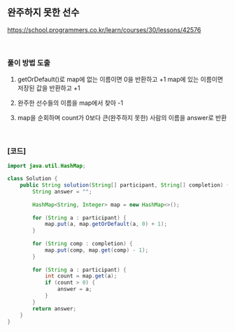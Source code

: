 ## 완주하지 못한 선수

https://school.programmers.co.kr/learn/courses/30/lessons/42576

<br>

### 풀이 방법 도출

1. getOrDefault()로 map에 없는 이름이면 0을 반환하고 +1
map에 있는 이름이면 저장된 값을 반환하고 +1

2. 완주한 선수들의 이름을 map에서 찾아 -1

3. map을 순회하며 count가 0보다 큰(완주하지 못한) 사람의 이름을 answer로 반환

<br>

### [코드]

```java
import java.util.HashMap;

class Solution {
    public String solution(String[] participant, String[] completion) {
        String answer = "";
        
        HashMap<String, Integer> map = new HashMap<>();
        
        for (String a : participant) {
            map.put(a, map.getOrDefault(a, 0) + 1);
        }
        
        for (String comp : completion) {
            map.put(comp, map.get(comp) - 1);
        }
        
        for (String a : participant) {
            int count = map.get(a);
            if (count > 0) {
                answer = a;
            }
        }
        return answer;
    }
}
```